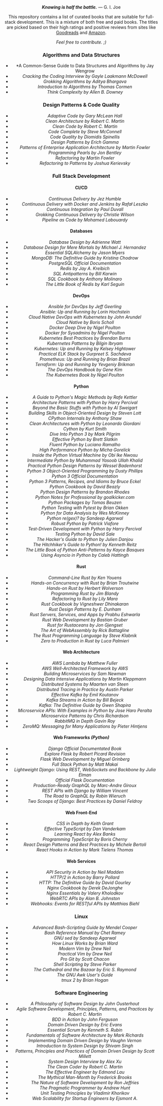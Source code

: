 <p align="center"><i><b>Knowing is half the battle.</b></i> — G. I. Joe<center>

This repository contains a list of curated books that are suitable for full-stack development. This is a mixture of both free and paid books. The titles are picked based on their high ratings and positive reviews from sites like [Goodreads](https://goodreads.com) and [Amazon](https://amazon.com). 

*Feel free to contribute. ;)*

### Algorithms and Data Structures

- *A Common-Sense Guide to Data Structures and Algorithms by Jay Wengrow
- *Cracking the Coding Interview by Gayle Laakmann McDowell*
- *Grokking Algorithms by Aditya Bhargava*
- *Introduction to Algorithms by Thomas Cormen*
- *Think Complexity by Allen B. Downey*

### Design Patterns & Code Quality

- *Adaptive Code by Gary McLean Hall*
- *Clean Architecture by Robert C. Martin*
- *Clean Code by Robert C. Martin*
- *Code Complete by Steve McConnell*
- *Code Quality by Diomidis Spinellis*
- *Design Patterns by Erich Gamma*
- *Patterns of Enterprise Application Architecture by Martin Fowler*
- *Programming Pearls by Jon Bentley*
- *Refactoring by Martin Fowler*
- *Refactoring to Patterns by Joshua Kerievsky*

### Full Stack Development

#### CI/CD

- *Continuous Delivery by Jez Humble*
- *Continuous Delivery with Docker and Jenkins by Rafał Leszko*
- *Continuous Integration by Paul Duvall*
- *Grokking Continuous Delivery by Christie Wilson*
- *Pipeline as Code by Mohamed Labouardy*

#### Databases

- *Database Design by Adrienne Watt*
- *Database Design for Mere Mortals by Michael J. Hernandez*
- *Essential SQLAlchemy by Jason Myers*
- *MongoDB: The Definitive Guide by Kristina Chodrow*
- *PostgreSQL Official Documentation*
- *Redis by Jay A. Kreibich*
- *SQL Antipatterns by Bill Karwin*
- *SQL Cookbook by Anthony Molinaro*
- *The Little Book of Redis by Karl Seguin*

#### DevOps

- *Ansible for DevOps by Jeff Geerling*
- *Ansible: Up and Running by Lorin Hochstein*
- *Cloud Native DevOps with Kubernetes by John Arundel*
- *Cloud Native by Boris Scholl*
- *Docker Deep Dive by Nigel Poulton*
- *Docker for Sysadmins by Nigel Poulton*
- *Kubernetes Best Practices by Brendan Burns*
- *Kubernetes Patterns by Bilgin Ibryam*
- *Kubernetes: Up and Running by Kelsey Hightower*
- *Practical ELK Stack by Gurpreet S. Sachdeva*
- *Prometheus: Up and Running by Brian Brazil*
- *Terraform: Up and Running by Yevgeniy Brikman*
- *The DevOps Handbook by Gene Kim*
- *The Kubernetes Book by Nigel Poulton*

#### Python

- *A Guide to Python's Magic Methods by Rafe Kettler*
- *Architecture Patterns with Python by Harry Percival*
- *Beyond the Basic Stuffs with Python by Al Sweigart*
- *Building Skills in Object-Oriented Design by Steven Lott*
- *CPython Internals by Anthony Shaw*
- *Clean Architectures with Python by Leonardo Giordani*
- *Cython by Kurt Smith*
- *Dive Into Python 3 by Mark Pilgrim*
- *Effective Python by Brett Slatkin*
- *Fluent Python by Luciano Ramalho*
- *High Performance Python by Micha Gorelick*
- *Inside the Python Virtual Machine by Obi Ike Nwosu*
- *Intermediate Python by Muhammad Yasoob Ullah Khalid*
- *Practical Python Design Patterns by Wessel Badenhorst*
- *Python 3 Object-Oriented Programming by Dusty Phillips*
- *Python 3 Official Documentation*
- *Python 3 Patterns, Recipes, and Idioms by Bruce Eckel*
- *Python Cookbook by David Beazly*
- *Python Design Patterns by Brandon Rhodes*
- *Python Notes for Professional by goalkicker.com*
- *Python Packages by Tomas Beuzen*
- *Python Testing with Pytest by Brian Okken*
- *Python for Data Analysis by Wes McKinney*
- *Python re(gex)? by Sandeep Agarwal*
- *Robust Python by Patrick Viafore*
- *Test-Driven Development with Python by Harry Percival*
- *Testing Python by David Sale*
- *The Hacker's Guide to Python by Julien Danjou*
- *The Hitchhiker's Guide to Python! by Kenneth Reitz*
- *The Little Book of Python Anti-Patterns by Kayce Basques*
- *Using Asyncio in Python by Caleb Hattingh*

#### Rust

- *Command-Line Rust by Ken Youens*
- *Hands-on Concurrency with Rust by Brian Troutwine*
- *Hands-on Rust by Herbert Wolverson*
- *Programming Rust by Jim Blandy*
- *Refactoring to Rust by Lily Mara*
- *Rust Cookbook by Vigneshwer Dhinakaran*
- *Rust Design Patterns by E. Dunham*
- *Rust Servers, Services, and Apps by Prabhu Eshwarla*
- *Rust Web Development by Bastian Gruber*
- *Rust for Rustaceans by Jon Gjengset*
- *The Art of WebAssembly by Rick Battagline*
- *The Rust Programming Language by Steve Klabnik*
- *Zero to Production in Rust by Luca Palmieri*

#### Web Architecture

- *AWS Lambda by Matthew Fuller*
- *AWS Well-Architected Framework by AWS*
- *Building Microservices by Sam Newman*
- *Designing Data Intensive Applications by Martin Kleppmann*
- *Distributed Systems by Maarten van Steen*
- *Distributed Tracing in Practice by Austin Parker*
- *Effective Kafka by Emil Koutanov*
- *Kafka Streams in Action by Bill Bejeck*
- *Kafka: The Definitive Guide by Gwen Shapira*
- *Microservice APIs: With Examples in Python by Jose Haro Peralta*
- *Microservice Patterns by Chris Richardson*
- *RabbitMQ in Depth Gavin Roy*
- *ZeroMQ: Messaging for Many Applications by Pieter Hintjens*

#### Web Frameworks *(Python)*

- *Django Official Documentated Book*
- *Explore Flask by Robert Picard Revision*
- *Flask Web Development by Miguel Grinberg*
- *Full Stack Python by Matt Makai*
- *Lightweight Django: Using REST, WebSockets and Backbone by Julia Elman*
- *Official Flask Documentation*
- *Production-Ready GraphQL by Marc-Andre Giroux*
- *REST APIs with Django by William Vincent*
- *The Road to GraphQL by Robin Wieruch*
- *Two Scoops of Django: Best Practices by Daniel Feldroy* 

#### Web Front-End

- *CSS in Depth by Keith Grant*
- *Effective TypeScript by Dan Vanderkam*
- *Learning React by Alex Banks*
- *Programming TypeScript by Boris Cherny*
- *React Design Patterns and Best Practices by Michele Bertoli*
- *React Hooks in Action by Mark Tielens Thomas*

#### Web Services

- *API Security in Action by Neil Madden*
- *HTTP/2 in Action by Barry Pollard*
- *HTTP: The Definitive Guide by David Gourley*
- *Nginx Cookbook by Derek DeJonghe*
- *Nginx Essentials by Valery Kholodkov*
- *WebRTC APIs by Alan B. Johnston*
- *Webhooks: Events for RESTful APIs by Matthias Biehl*

### Linux

- *Advanced Bash-Scripting Guide by Mendel Cooper*
- *Bash Reference Manual by Chet Ramey*
- *GNU sed by Sandeep Agarwal*
- *How Linux Works by Brian Ward*
- *Modern Vim by Drew Neil*
- *Practical Vim by Drew Neil*
- *Pro Git by Scott Chacon*
- *Shell Scripting by Steve Parker*
- *The Cathedral and the Bazaar by Eric S. Raymond*
- *The GNU Awk User's Guide*
- *tmux 2 by Brian Hogan*

### Software Engineering

- *A Philosophy of Software Design by John Ousterhout*
- *Agile Software Development, Principles, Patterns, and Practices by Robert C. Martin*
- *BDD in Action by John Ferguson*
- *Domain Driven Design by Eric Evans*
- *Essential Scrum by Kenneth S. Rubin*
- *Fundamentals of Software Architecture by Mark Richards*
- *Implementing Domain Driven Design by Vaughn Vernon*
- *Introduction to System Design by Shivam Singh*
- *Patterns, Principles and Practices of Domain Driven Design by Scott Millett*
- *System Design Interview by Alex Xu*
- *The Clean Coder by Robert C. Martin*
- *The Effective Engineer by Edmond Lau*
- *The Mythical Man-Month by Frederick Brooks*
- *The Nature of Software Development by Ron Jeffries*
- *The Pragmatic Programmer by Andrew Hunt*
- *Unit Testing Principles by Vladimir Khorikov*
- *Web Scalability for Startup Engineers by Ejsmont A.*

